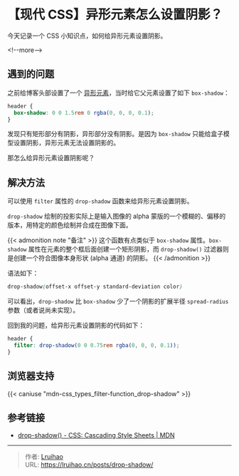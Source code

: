 # 【现代 CSS】异形元素怎么设置阴影？


今天记录一个 CSS 小知识点，如何给异形元素设置阴影。

&lt;!--more--&gt;

## 遇到的问题

之前给博客头部设置了一个 [异形元素](/images/drop.responsive.svg)，当时给它父元素设置了如下 `box-shadow`：

```css
header {
  box-shadow: 0 0 1.5rem 0 rgba(0, 0, 0, 0.1);
}
```

发现只有矩形部分有阴影，异形部分没有阴影。是因为 `box-shadow` 只能给盒子模型设置阴影，异形元素无法设置阴影的。

那怎么给异形元素设置阴影呢？

## 解决方法

可以使用 `filter` 属性的 `drop-shadow` 函数来给异形元素设置阴影。

`drop-shadow` 绘制的投影实际上是输入图像的 alpha 蒙版的一个模糊的、偏移的版本，用特定的颜色绘制并合成在图像下面。

{{&lt; admonition note &#34;备注&#34; &gt;}}
这个函数有点类似于 `box-shadow` 属性。`box-shadow` 属性在元素的整个框后面创建一个矩形阴影，而 `drop-shadow()` 过滤器则是创建一个符合图像本身形状 (alpha 通道) 的阴影。
{{&lt; /admonition &gt;}}

语法如下：

```css
drop-shadow(offset-x offset-y standard-deviation color)
```

可以看出，`drop-shadow` 比 `box-shadow` 少了一个阴影的扩展半径 `spread-radius` 参数（或者说尚未实现）。

回到我的问题，给异形元素设置阴影的代码如下：

```css
header {
  filter: drop-shadow(0 0 0.75rem rgba(0, 0, 0, 0.1));
}
```

## 浏览器支持

{{&lt; caniuse &#34;mdn-css_types_filter-function_drop-shadow&#34; &gt;}}

## 参考链接

- [drop-shadow() - CSS: Cascading Style Sheets | MDN](https://developer.mozilla.org/en-US/docs/Web/CSS/filter-function/drop-shadow)


---

> 作者: [Lruihao](https://github.com/Lruihao)  
> URL: https://lruihao.cn/posts/drop-shadow/  

